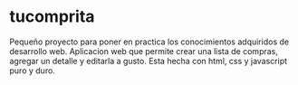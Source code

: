# tucomprita
Pequeño proyecto para poner en practica los conocimientos adquiridos de desarrollo web.
Aplicacion web que permite crear una lista de compras, agregar un detalle y editarla a gusto. Esta hecha con html, css y javascript puro y duro.
